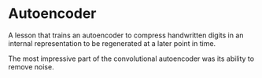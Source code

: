 # Autoencoder

A lesson that trains an autoencoder to compress handwritten digits in an internal representation to be regenerated at a later point in time.

The most impressive part of the convolutional autoencoder was its ability to remove noise.
